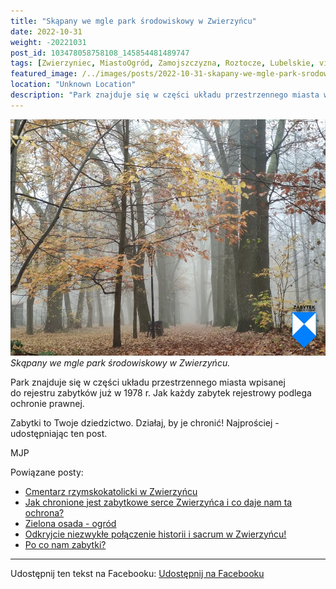 ```yaml
---
title: "Skąpany we mgle park środowiskowy w Zwierzyńcu"
date: 2022-10-31
weight: -20221031
post_id: 103478058758108_145854481489747
tags: [Zwierzyniec, MiastoOgród, Zamojszczyzna, Roztocze, Lubelskie, villarestituta, turystyka, dziedzictwo, zabytki, krajobrazy, parki]
featured_image: /../images/posts/2022-10-31-skapany-we-mgle-park-srodowiskowy-w-zwierzyncu.jpg
location: "Unknown Location"
description: "Park znajduje się w części układu przestrzennego miasta wpisanej do rejestru zabytków już w 1978 r. Jak każdy zabytek rejestrowy podlega ochronie praw..."
---
```


![Skąpany we mgle park środowiskowy w Zwierzyńcu.](/images/posts/2022-10-31-skapany-we-mgle-park-srodowiskowy-w-zwierzyncu.jpg)
*Skąpany we mgle park środowiskowy w Zwierzyńcu.*

Park znajduje się w części układu przestrzennego miasta wpisanej do rejestru zabytków już w 1978 r. Jak każdy zabytek rejestrowy podlega ochronie prawnej.

Zabytki to Twoje dziedzictwo. Działaj, by je chronić!
Najprościej - udostępniając ten post.



MJP

Powiązane posty:
- [Cmentarz rzymskokatolicki w Zwierzyńcu](/posts/cmentarz-rzymskokatolicki-wzwierzyncu)
- [Jak chronione jest zabytkowe serce Zwierzyńca i co daje nam ta ochrona?](/posts/jak-chronione-jest-zabytkowe-serce-zwierzynca-i)
- [Zielona osada - ogród](/posts/zielona-osada-ogrod)
- [Odkryjcie niezwykłe połączenie historii i sacrum w Zwierzyńcu!](/posts/odkryjcie-niezwykle-polaczenie-historii-i-sacrum)
- [Po co nam zabytki?](/posts/po-co-nam-zabytki)


---

Udostępnij ten tekst na Facebooku:
[Udostępnij na Facebooku](https://www.facebook.com/sharer/sharer.php?u=https://stowarzyszeniewachniewskiej.pl/posts/skapany-we-mgle-park-srodowiskowy-w-zwierzyncu)

<script type="application/ld+json">
{
  "@context": "https://schema.org",
  "@type": "BlogPosting",
  "headline": "Skąpany we mgle park środowiskowy w Zwierzyńcu",
  "datePublished": "2022-10-31",
  "dateModified": "2022-10-31",
  "author": {
    "@type": "Organization",
    "name": "Stowarzyszenie im. Aleksandry Wachniewskiej"
  },
  "publisher": {
    "@type": "Organization",
    "name": "Stowarzyszenie im. Aleksandry Wachniewskiej",
    "logo": {
      "@type": "ImageObject",
      "url": "https://stowarzyszeniewachniewskiej.pl/images/logo/logo.svg"
    }
  },
  "mainEntityOfPage": {
    "@type": "WebPage",
    "@id": "https://stowarzyszeniewachniewskiej.pl/posts/skapany-we-mgle-park-srodowiskowy-w-zwierzyncu"
  },
  "image": {
    "@type": "ImageObject",
    "url": "https://stowarzyszeniewachniewskiej.pl//images/posts/2022-10-31-skapany-we-mgle-park-srodowiskowy-w-zwierzyncu.jpg"
  },
  "articleSection": "Dziedzictwo Kulturowe i Zabytki",
  "keywords": "[Zwierzyniec, MiastoOgród, Zamojszczyzna, Roztocze, Lubelskie, villarestituta, turystyka, dziedzictwo, zabytki, krajobrazy, parki]",
  "wordCount": 37,
  "articleBody": "Park znajduje się w części układu przestrzennego miasta wpisanej do rejestru zabytków już w 1978 r. Jak każdy zabytek rejestrowy podlega ochronie prawnej.\n\nZabytki to Twoje dziedzictwo. Działaj, by je chronić!\nNajprościej - udostępniając ten post.\n\n\n\nMJP",
  "description": "Park znajduje się w części układu przestrzennego miasta wpisanej do rejestru zabytków już w 1978 r. Jak każdy zabytek rejestrowy podlega ochronie praw...",
  "copyrightHolder": null
}
</script>
<script type="application/ld+json">
{
  "@context": "https://schema.org",
  "@type": "BreadcrumbList",
  "itemListElement": [
    {
      "@type": "ListItem",
      "position": 1,
      "name": "Home",
      "item": "https://stowarzyszeniewachniewskiej.pl"
    },
    {
      "@type": "ListItem",
      "position": 2,
      "name": "posts",
      "item": "https://stowarzyszeniewachniewskiej.pl/posts"
    },
    {
      "@type": "ListItem",
      "position": 3,
      "name": "Skąpany we mgle park środowiskowy w Zwierzyńcu",
      "item": "https://stowarzyszeniewachniewskiej.pl/posts/skapany-we-mgle-park-srodowiskowy-w-zwierzyncu"
    }
  ]
}
</script>
